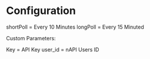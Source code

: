 # Configuration

shortPoll = Every 10 Minutes
longPoll = Every 15 Minuted

Custom Parameters:

Key = API Key
user_id = nAPI Users ID
